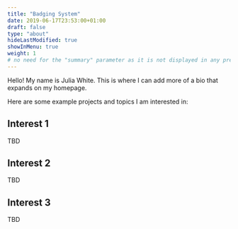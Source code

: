 ```yaml
---
title: "Badging System"
date: 2019-06-17T23:53:00+01:00
draft: false
type: "about"
hideLastModified: true
showInMenu: true
weight: 1
# no need for the "summary" parameter as it is not displayed in any previews
---
```


Hello! My name is Julia White. This is where I can add more of a bio that expands on my homepage.

Here are some example projects and topics I am interested in:


## Interest 1
TBD 

## Interest 2
TBD

## Interest 3
TBD
